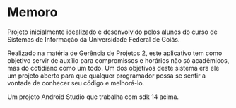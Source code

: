 # Memoro

Projeto inicialmente idealizado e desenvolvido pelos alunos do curso de Sistemas de Informação da Universidade Federal de Goiás.

Realizado na matéria de Gerência de Projetos 2, este aplicativo tem como objetivo servir de auxílio para compromissos e horários não só acadêmicos, mas do cotidiano como um todo.
Um dos objetivos deste sistema era ele um projeto aberto para que qualquer programador possa se sentir a vontade de conhecer seu código e melhorá-lo.

Um projeto Android Studio que trabalha com sdk 14 acima.
